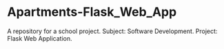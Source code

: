 # Apartments-Flask_Web_App
A repository for a school project. Subject: Software Development. Project: Flask Web Application.
